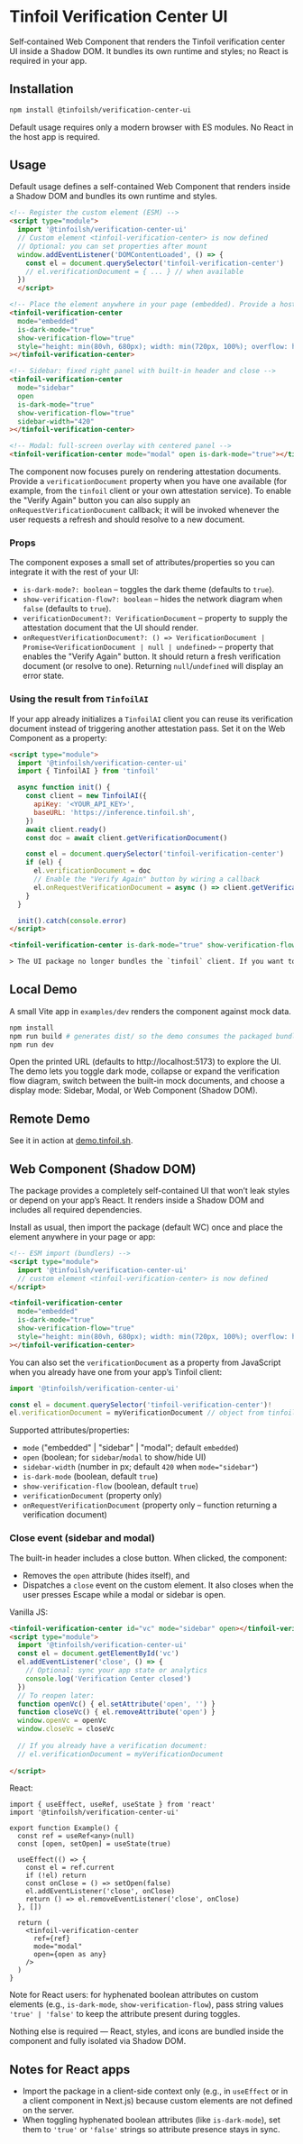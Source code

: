 # Tinfoil Verification Center UI

Self‑contained Web Component that renders the Tinfoil verification center UI inside a Shadow DOM. It bundles its own runtime and styles; no React is required in your app.

## Installation

```bash
npm install @tinfoilsh/verification-center-ui
```

Default usage requires only a modern browser with ES modules. No React in the host app is required.

## Usage

Default usage defines a self-contained Web Component that renders inside a Shadow DOM and bundles its own runtime and styles.

```html
<!-- Register the custom element (ESM) -->
<script type="module">
  import '@tinfoilsh/verification-center-ui'
  // Custom element <tinfoil-verification-center> is now defined
  // Optional: you can set properties after mount
  window.addEventListener('DOMContentLoaded', () => {
    const el = document.querySelector('tinfoil-verification-center')
    // el.verificationDocument = { ... } // when available
  })
  </script>

<!-- Place the element anywhere in your page (embedded). Provide a host height. -->
<tinfoil-verification-center
  mode="embedded"
  is-dark-mode="true"
  show-verification-flow="true"
  style="height: min(80vh, 680px); width: min(720px, 100%); overflow: hidden; border-radius: 8px;"
></tinfoil-verification-center>

<!-- Sidebar: fixed right panel with built-in header and close -->
<tinfoil-verification-center
  mode="sidebar"
  open
  is-dark-mode="true"
  show-verification-flow="true"
  sidebar-width="420"
></tinfoil-verification-center>

<!-- Modal: full-screen overlay with centered panel -->
<tinfoil-verification-center mode="modal" open is-dark-mode="true"></tinfoil-verification-center>
```

The component now focuses purely on rendering attestation documents. Provide a `verificationDocument` property when you have one available (for example, from the `tinfoil` client or your own attestation service). To enable the "Verify Again" button you can also supply an `onRequestVerificationDocument` callback; it will be invoked whenever the user requests a refresh and should resolve to a new document.

### Props

The component exposes a small set of attributes/properties so you can integrate it with the rest of your UI:

- `is-dark-mode?: boolean` – toggles the dark theme (defaults to `true`).
- `show-verification-flow?: boolean` – hides the network diagram when `false` (defaults to `true`).
- `verificationDocument?: VerificationDocument` – property to supply the attestation document that the UI should render.
- `onRequestVerificationDocument?: () => VerificationDocument | Promise<VerificationDocument | null | undefined>` – property that enables the "Verify Again" button. It should return a fresh verification document (or resolve to one). Returning `null`/`undefined` will display an error state.

### Using the result from `TinfoilAI`

If your app already initializes a `TinfoilAI` client you can reuse its verification document instead of triggering another attestation pass. Set it on the Web Component as a property:

```html
<script type="module">
  import '@tinfoilsh/verification-center-ui'
  import { TinfoilAI } from 'tinfoil'

  async function init() {
    const client = new TinfoilAI({
      apiKey: '<YOUR_API_KEY>',
      baseURL: 'https://inference.tinfoil.sh',
    })
    await client.ready()
    const doc = await client.getVerificationDocument()

    const el = document.querySelector('tinfoil-verification-center')
    if (el) {
      el.verificationDocument = doc
      // Enable the "Verify Again" button by wiring a callback
      el.onRequestVerificationDocument = async () => client.getVerificationDocument()
    }
  }

  init().catch(console.error)
</script>

<tinfoil-verification-center is-dark-mode="true" show-verification-flow="true"></tinfoil-verification-center>

> The UI package no longer bundles the `tinfoil` client. If you want to fetch attestation documents directly from Tinfoil, install the `tinfoil` package in your application and pass the resulting documents into the component as shown above.
```

## Local Demo

A small Vite app in `examples/dev` renders the component against mock data.

```bash
npm install
npm run build # generates dist/ so the demo consumes the packaged bundle
npm run dev
```

Open the printed URL (defaults to http://localhost:5173) to explore the UI. The demo lets you toggle dark mode, collapse or expand the verification flow diagram, switch between the built-in mock documents, and choose a display mode: Sidebar, Modal, or Web Component (Shadow DOM).

## Remote Demo

See it in action at [demo.tinfoil.sh](https://demo.tinfoil.sh).

## Web Component (Shadow DOM)

The package provides a completely self-contained UI that won’t leak styles or depend on your app’s React. It renders inside a Shadow DOM and includes all required dependencies.

Install as usual, then import the package (default WC) once and place the element anywhere in your page or app:

```html
<!-- ESM import (bundlers) -->
<script type="module">
  import '@tinfoilsh/verification-center-ui'
  // custom element <tinfoil-verification-center> is now defined
</script>

<tinfoil-verification-center
  mode="embedded"
  is-dark-mode="true"
  show-verification-flow="true"
  style="height: min(80vh, 680px); width: min(720px, 100%); overflow: hidden; border-radius: 8px;"
></tinfoil-verification-center>
```

You can also set the `verificationDocument` as a property from JavaScript when you already have one from your app’s Tinfoil client:

```ts
import '@tinfoilsh/verification-center-ui'

const el = document.querySelector('tinfoil-verification-center')!
el.verificationDocument = myVerificationDocument // object from tinfoil client
```

Supported attributes/properties:
- `mode` ("embedded" | "sidebar" | "modal"; default `embedded`)
- `open` (boolean; for `sidebar`/`modal` to show/hide UI)
- `sidebar-width` (number in px; default `420` when `mode="sidebar"`)
- `is-dark-mode` (boolean, default `true`)
- `show-verification-flow` (boolean, default `true`)
- `verificationDocument` (property only)
- `onRequestVerificationDocument` (property only – function returning a verification document)

### Close event (sidebar and modal)

The built-in header includes a close button. When clicked, the component:
- Removes the `open` attribute (hides itself), and
- Dispatches a `close` event on the custom element.
It also closes when the user presses Escape while a modal or sidebar is open.

Vanilla JS:

```html
<tinfoil-verification-center id="vc" mode="sidebar" open></tinfoil-verification-center>
<script type="module">
  import '@tinfoilsh/verification-center-ui'
  const el = document.getElementById('vc')
  el.addEventListener('close', () => {
    // Optional: sync your app state or analytics
    console.log('Verification Center closed')
  })
  // To reopen later:
  function openVc() { el.setAttribute('open', '') }
  function closeVc() { el.removeAttribute('open') }
  window.openVc = openVc
  window.closeVc = closeVc
  
  // If you already have a verification document:
  // el.verificationDocument = myVerificationDocument
  
</script>
```

React:

```tsx
import { useEffect, useRef, useState } from 'react'
import '@tinfoilsh/verification-center-ui'

export function Example() {
  const ref = useRef<any>(null)
  const [open, setOpen] = useState(true)

  useEffect(() => {
    const el = ref.current
    if (!el) return
    const onClose = () => setOpen(false)
    el.addEventListener('close', onClose)
    return () => el.removeEventListener('close', onClose)
  }, [])

  return (
    <tinfoil-verification-center
      ref={ref}
      mode="modal"
      open={open as any}
    />
  )
}
```

Note for React users: for hyphenated boolean attributes on custom elements (e.g., `is-dark-mode`, `show-verification-flow`), pass string values `'true' | 'false'` to keep the attribute present during toggles.

Nothing else is required — React, styles, and icons are bundled inside the component and fully isolated via Shadow DOM.


## Notes for React apps

- Import the package in a client-side context only (e.g., in `useEffect` or in a client component in Next.js) because custom elements are not defined on the server.
- When toggling hyphenated boolean attributes (like `is-dark-mode`), set them to `'true'` or `'false'` strings so attribute presence stays in sync.
